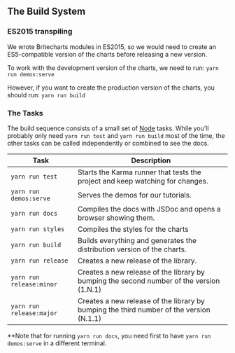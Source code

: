## The Build System

### ES2015 transpiling

We wrote Britecharts modules in ES2015, so we would need to create an ES5-compatible version of the charts before releasing a new version.

To work with the development version of the charts, we need to run:
`yarn run demos:serve`

However, if you want to create the production version of the charts, you should run:
`yarn run build`

### The Tasks

The build sequence consists of a small set of [Node][node] tasks. While you'll probably only need `yarn run test` and `yarn run build` most of the time, the other tasks can be called independently or combined to see the docs.

| Task                     | Description                                                                              |
| ------------------------ | ---------------------------------------------------------------------------------------- |
| `yarn run test`          | Starts the Karma runner that tests the project and keep watching for changes.            |
| `yarn run demos:serve`   | Serves the demos for our tutorials.                                                      |
| `yarn run docs`          | Compiles the docs with JSDoc and opens a browser showing them.                           |
| `yarn run styles`        | Compiles the styles for the charts                                                       |
| `yarn run build`         | Builds everything and generates the distribution version of the charts.                  |
| `yarn run release`       | Creates a new release of the library.                                                    |
| `yarn run release:minor` | Creates a new release of the library by bumping the second number of the version (1.N.1) |
| `yarn run release:major` | Creates a new release of the library by bumping the third number of the version (N.1.1)  |

\*\*Note that for running `yarn run docs`, you need first to have `yarn run demos:serve` in a different terminal.

[node]: http://nodejs.org
